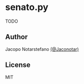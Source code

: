 # senato.py #

TODO

## Author ##

Jacopo Notarstefano [(@Jaconotar)](https://twitter.com/Jaconotar)

## License ##

MIT

